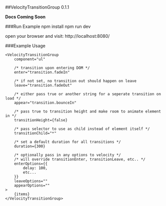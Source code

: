 ##VelocityTransitionGroup 0.1.1

**Docs Coming Soon**

###Run Example
    npm install
    npm run dev

open your browser and visit: http://localhost:8080/

###Example Usage

    <VelocityTransitionGroup
        component="ul"
        
        /* transition upon entering DOM */
        enter="transition.fadeIn"
        
        /* if not set, no transition out should happen on leave
        leave="transition.fadeOut"
        
        /* either pass true or another string for a seperate transition on load */
        appear="transition.bounceIn"
        
        /* pass true to transition height and make room to animate element in */
        transitionHeight={false}

        /* pass selector to use as child instead of element itself */
        transitionChild="*"

        /* set a default duration for all transitions */
        duration={300}

        /* optionally pass in any options to velocity */
        /* will override transitionEnter, transitionLeave, etc.. */
        enterOptions={{
            delay: 100,
            etc...
        }}
        leaveOptions=""
        appearOptions=""
    >
        {items}
    </VelocityTransitionGroup>